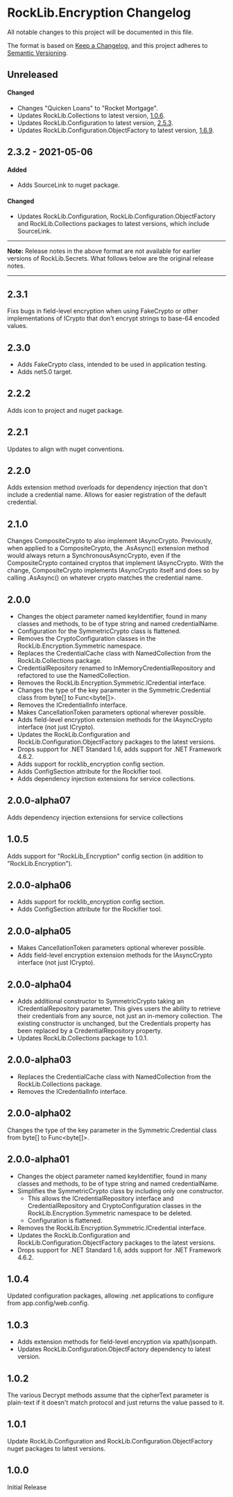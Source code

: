 # RockLib.Encryption Changelog

All notable changes to this project will be documented in this file.

The format is based on [Keep a Changelog](https://keepachangelog.com/en/1.0.0/),
and this project adheres to [Semantic Versioning](https://semver.org/spec/v2.0.0.html).

## Unreleased

#### Changed

- Changes "Quicken Loans" to "Rocket Mortgage".
- Updates RockLib.Collections to latest version, [1.0.6](https://github.com/RockLib/RockLib.Collections/blob/main/RockLib.Collections/CHANGELOG.md#106---2021-08-11).
- Updates RockLib.Configuration to latest version, [2.5.3](https://github.com/RockLib/RockLib.Configuration/blob/main/RockLib.Configuration/CHANGELOG.md#253---2021-08-11).
- Updates RockLib.Configuration.ObjectFactory to latest version, [1.6.9](https://github.com/RockLib/RockLib.Configuration/blob/main/RockLib.Configuration.ObjectFactory/CHANGELOG.md#169---2021-08-11).

## 2.3.2 - 2021-05-06

#### Added

- Adds SourceLink to nuget package.

#### Changed

- Updates RockLib.Configuration, RockLib.Configuration.ObjectFactory and RockLib.Collections packages to latest versions, which include SourceLink.

----

**Note:** Release notes in the above format are not available for earlier versions of
RockLib.Secrets. What follows below are the original release notes.

----

## 2.3.1

Fixs bugs in field-level encryption when using FakeCrypto or other implementations of ICrypto that don't encrypt strings to base-64 encoded values.

## 2.3.0

- Adds FakeCrypto class, intended to be used in application testing.
- Adds net5.0 target.

## 2.2.2

Adds icon to project and nuget package.

## 2.2.1

Updates to align with nuget conventions.

## 2.2.0

Adds extension method overloads for dependency injection that don't include a credential name. Allows for easier registration of the default credential.

## 2.1.0

Changes CompositeCrypto to also implement IAsyncCrypto. Previously, when applied to a CompositeCrypto, the .AsAsync() extension method would always return a SynchronousAsyncCrypto, even if the CompositeCrypto contained cryptos that implement IAsyncCrypto. With the change, CompositeCrypto implements IAsyncCrypto itself and does so by calling .AsAsync() on whatever crypto matches the credential name.

## 2.0.0

- Changes the object parameter named keyIdentifier, found in many classes and methods, to be of type string and named credentialName.
- Configuration for the SymmetricCrypto class is flattened.
- Removes the CryptoConfiguration classes in the RockLib.Encryption.Symmetric namespace.
- Replaces the CredentialCache class with NamedCollection from the RockLib.Collections package.
- CredentialRepository renamed to InMemoryCredentialRepository and refactored to use the NamedCollection.
- Removes the RockLib.Encryption.Symmetric.ICredential interface.
- Changes the type of the key parameter in the Symmetric.Credential class from byte[] to Func<byte[]>.
- Removes the ICredentialInfo interface.
- Makes CancellationToken parameters optional wherever possible.
- Adds field-level encryption extension methods for the IAsyncCrypto interface (not just ICrypto).
- Updates the RockLib.Configuration and RockLib.Configuration.ObjectFactory packages to the latest versions.
- Drops support for .NET Standard 1.6, adds support for .NET Framework 4.6.2.
- Adds support for rocklib_encryption config section.
- Adds ConfigSection attribute for the Rockifier tool.
- Adds dependency injection extensions for service collections.

## 2.0.0-alpha07

Adds dependency injection extensions for service collections

## 1.0.5

Adds support for "RockLib_Encryption" config section (in addition to "RockLib.Encryption").

## 2.0.0-alpha06

- Adds support for rocklib_encryption config section.
- Adds ConfigSection attribute for the Rockifier tool.

## 2.0.0-alpha05

- Makes CancellationToken parameters optional wherever possible.
- Adds field-level encryption extension methods for the IAsyncCrypto interface (not just ICrypto).

## 2.0.0-alpha04

- Adds additional constructor to SymmetricCrypto taking an ICredentialRepository parameter. This gives users the ability to retrieve their credentials from any source, not just an in-memory collection. The existing constructor is unchanged, but the Credentials property has been replaced by a CredentialRepository property.
- Updates RockLib.Collections package to 1.0.1.

## 2.0.0-alpha03

- Replaces the CredentialCache class with NamedCollection from the RockLib.Collections package.
- Removes the ICredentialInfo interface.

## 2.0.0-alpha02

Changes the type of the key parameter in the Symmetric.Credential class from byte[] to Func<byte[]>.

## 2.0.0-alpha01

- Changes the object parameter named keyIdentifier, found in many classes and methods, to be of type string and named credentialName.
- Simplifies the SymmetricCrypto class by including only one constructor.
  - This allows the ICredentialRepository interface and CredentialRepository and CryptoConfiguration classes in the RockLib.Encryption.Symmetric namespace to be deleted.
  - Configuration is flattened.
- Removes the RockLib.Encryption.Symmetric.ICredential interface.
- Updates the RockLib.Configuration and RockLib.Configuration.ObjectFactory packages to the latest versions.
- Drops support for .NET Standard 1.6, adds support for .NET Framework 4.6.2.

## 1.0.4

Updated configuration packages, allowing .net applications to configure from app.config/web.config.

## 1.0.3

- Adds extension methods for field-level encryption via xpath/jsonpath.
- Updates RockLib.Configuration.ObjectFactory dependency to latest version.

## 1.0.2

The various Decrypt methods assume that the cipherText parameter is plain-text if it doesn't match protocol and just returns the value passed to it.

## 1.0.1

Update RockLib.Configuration and RockLib.Configuration.ObjectFactory nuget packages to latest versions.

## 1.0.0

Initial Release